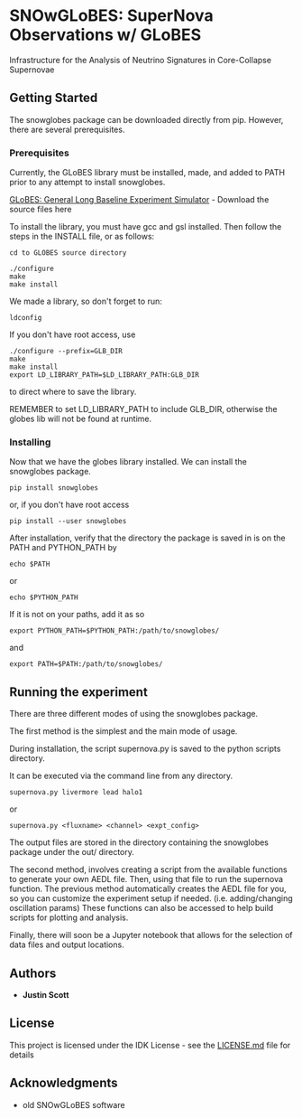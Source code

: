 # SNOwGLoBES: SuperNova Observations w/ GLoBES

Infrastructure for the Analysis of Neutrino Signatures in Core-Collapse Supernovae

## Getting Started

The snowglobes package can be downloaded directly from pip. However, there are several prerequisites.

### Prerequisites

Currently, the GLoBES library must be installed, made, and added to PATH prior to any attempt to install snowglobes.


[GLoBES: General Long Baseline Experiment Simulator](https://www.mpi-hd.mpg.de/personalhomes/globes/download/globes-3.2.17.tar.gz) - Download the source files here

To install the library, you must have gcc and gsl installed. Then follow the steps in the INSTALL file, or as follows:

```
cd to GLOBES source directory
```

```
./configure
make
make install
```

We made a library, so don't forget to run:

```
ldconfig
```

If you don't have root access, use

```
./configure --prefix=GLB_DIR
make
make install
export LD_LIBRARY_PATH=$LD_LIBRARY_PATH:GLB_DIR
```
 to direct where to save the library.

 REMEMBER to set LD_LIBRARY_PATH  to include GLB_DIR, otherwise the globes lib will not be found at runtime.


### Installing

Now that we have the globes library installed. We can install the snowglobes package.

```
pip install snowglobes
```
or, if you don't have root access

```
pip install --user snowglobes
```

After installation, verify that the directory the package is saved in is on the PATH and PYTHON_PATH by


```
echo $PATH
```

or

```
echo $PYTHON_PATH
```

If it is not on your paths, add it as so

```
export PYTHON_PATH=$PYTHON_PATH:/path/to/snowglobes/
```

and

```
export PATH=$PATH:/path/to/snowglobes/
```

## Running the experiment

There are three different modes of using the snowglobes package.

The first method is the simplest and the main mode of usage.

During installation, the script supernova.py is saved to the python scripts directory.

It can be executed via the command line from any directory.

```
supernova.py livermore lead halo1
```
or
```
supernova.py <fluxname> <channel> <expt_config>
```

The output files are stored in the directory containing the snowglobes package under the out/ directory.

The second method, involves creating a script from the available functions to generate your own AEDL file. Then, using that file to run the supernova function. The previous method automatically creates the AEDL file for you, so you can customize the experiment setup if needed. (i.e. adding/changing oscillation params) These functions can also be accessed to help build scripts for plotting and analysis.

Finally, there will soon be a Jupyter notebook that allows for the selection of data files and output locations.


## Authors

* **Justin Scott**


## License

This project is licensed under the IDK License - see the [LICENSE.md](LICENSE.md) file for details

## Acknowledgments

* old SNOwGLoBES software
